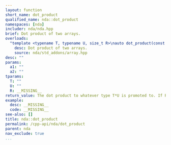 ```yaml
---
layout: function
short_name: dot_product
qualified_name: nda::dot_product
namespaces: [nda]
includer: nda/nda.hpp
brief: Dot product of two arrays.
overloads:
  "template <typename T, typename U, size_t R>\nauto dot_product(const std::array<T, R> & a1, const std::array<U, R> & a2)":
    desc: Dot product of two arrays.
    source: nda/std_addons/array.hpp
desc: ""
params:
  a1: ""
  a2: ""
tparams:
  T: ""
  U: ""
  R: __MISSING__
return_value: The dot product to whatever type T*U is promoted to. If R = 0, return T{}
example:
  desc: __MISSING__
  code: __MISSING__
see-also: []
title: nda::dot_product
permalink: /cpp-api/nda/dot_product
parent: nda
nav_exclude: true
...
```


